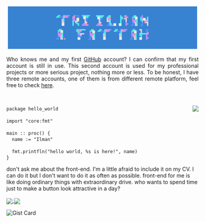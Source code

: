 <p align="center">
  <img src="ilmanbg.png" width="800px" align="center">
</p>


<p align="justify"> 
Who knows me and my first <a href="https://github.com/Fattah25">GitHub</a> account? I can confirm that my first account is still in use. This second account is used for my professional projects or more serious project, nothing more or less. To be honest, I have three remote accounts, one of them is from different remote platform, feel free to check <a href="https://codeberg.org/Fattah25">here</a>.
</p>

<br>



<a href="https://skillicons.dev"><img align="right" src="https://go-skill-icons.vercel.app/api/icons?i=python,pytorch,julia,fastapi,go,c,cpp,vim,helix,linux,latex,git,nginx,postgres,php,arduino,blender,bash,raspberrypi,docker,redis,anaconda,codeberg,ros,odin&perline=6"></a>


```odin
package hello_world

import "core:fmt"

main :: proc() {
  name := "Ilman"

  fmt.printfln("hello world, %s is here!", name)
}
```

don't ask me about the front-end. I'm a little afraid to include it on my CV. I can do it but I don't want to do it as often as possible. front-end for me is like doing ordinary things with extraordinary drive. who wants to spend time just to make a button look attractive in a day?

[1]: https://github.com/Fattah25
[2]: https://codeberg.org/Fattah25

<a href="https://github.com/anuraghazra/github-readme-stats">
  <img height=200 align="center" src="https://github-readme-stats.vercel.app/api?username=triilman25" />
</a>
<a href="https://github.com/anuraghazra/convoychat">
  <img height=200 align="center" src="https://github-readme-stats.vercel.app/api/top-langs?username=triilman25&layout=compact&langs_count=8&hide_progress=true&card_width=320" />
</a>

![Gist Card](https://github-readme-stats.vercel.app/api/gist?id=0fd8117cad3847f9f9944dfdacd1e471)


<script src="https://gist.github.com/triilman25/0fd8117cad3847f9f9944dfdacd1e471.js"></script>



<!--
**triilman25/triilman25** is a ✨ _special_ ✨ repository because its `README.md` (this file) appears on your GitHub profile.

Here are some ideas to get you started:

- 🔭 I’m currently working on ...
- 🌱 I’m currently learning ...
- 👯 I’m looking to collaborate on ...
- 🤔 I’m looking for help with ...
- 💬 Ask me about ...
- 📫 How to reach me: ...
- 😄 Pronouns: ...
- ⚡ Fun fact: ...
-->
